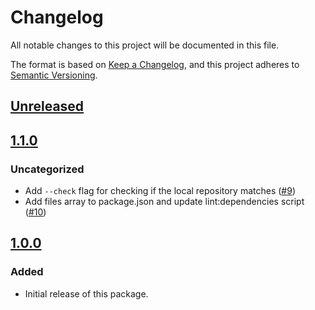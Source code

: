 # Changelog
All notable changes to this project will be documented in this file.

The format is based on [Keep a Changelog](https://keepachangelog.com/en/1.0.0/),
and this project adheres to [Semantic Versioning](https://semver.org/spec/v2.0.0.html).

## [Unreleased]

## [1.1.0]
### Uncategorized
- Add `--check` flag for checking if the local repository matches ([#9](https://github.com/MetaMask/template-sync/pull/9))
- Add files array to package.json and update lint:dependencies script ([#10](https://github.com/MetaMask/template-sync/pull/10))

## [1.0.0]
### Added
- Initial release of this package.

[Unreleased]: https://github.com/MetaMask/template-sync/compare/v1.1.0...HEAD
[1.1.0]: https://github.com/MetaMask/template-sync/compare/v1.0.0...v1.1.0
[1.0.0]: https://github.com/MetaMask/template-sync/releases/tag/v1.0.0
